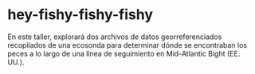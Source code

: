 # hey-fishy-fishy-fishy
En este taller, explorará dos archivos de datos georreferenciados recopilados de una ecosonda para determinar dónde se encontraban los peces a lo largo de una línea de seguimiento en Mid-Atlantic Bight (EE. UU.).

